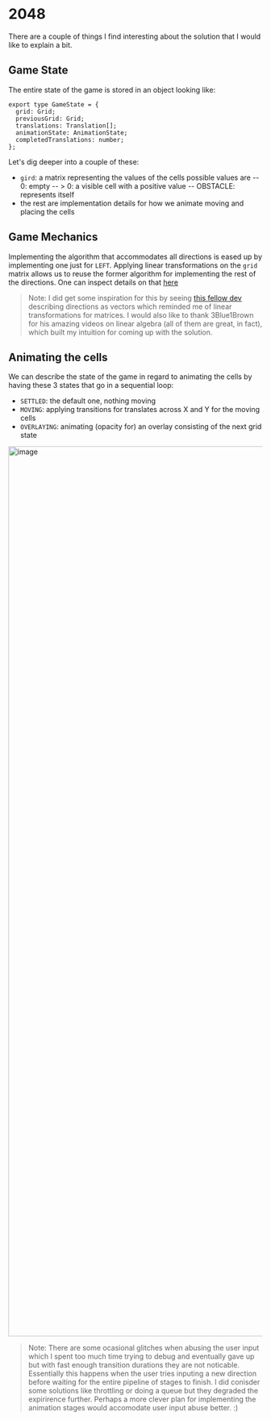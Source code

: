 # 2048

There are a couple of things I find interesting about the solution that I would like to explain a bit.

## Game State

The entire state of the game is stored in an object looking like:

```
export type GameState = {
  grid: Grid;
  previousGrid: Grid;
  translations: Translation[];
  animationState: AnimationState;
  completedTranslations: number;
};
```

Let's dig deeper into a couple of these:

- `gird`: a matrix representing the values of the cells possible values are
  -- 0: empty
  -- > 0: a visible cell with a positive value
  -- OBSTACLE: represents itself
- the rest are implementation details for how we animate moving and placing the cells

## Game Mechanics

Implementing the algorithm that accommodates all directions is eased up by implementing one just for `LEFT`. Applying linear transformations on the `grid` matrix allows us to reuse the former algorithm for implementing the rest of the directions. One can inspect details on that [here](https://github.com/denishristov/2048/blob/ad3a15a6cebeec63edcafafa478d59c5b3c1c94d/src/GameMechanics.ts#L114)

> Note: I did get some inspiration for this by seeing [this fellow dev](https://github.com/gabrielecirulli/2048/blob/fc1ef4fe5a5fcccea7590f3e4c187c75980b353f/js/game_manager.js#L194) describing directions as vectors which reminded me of linear transformations for matrices. I would also like to thank 3Blue1Brown for his amazing videos on linear algebra (all of them are great, in fact), which built my intuition for coming up with the solution.

## Animating the cells

We can describe the state of the game in regard to animating the cells by having these 3 states that go in a sequential loop:

- `SETTLED`: the default one, nothing moving
- `MOVING`: applying transitions for translates across X and Y for the moving cells
- `OVERLAYING`: animating (opacity for) an overlay consisting of the next grid state

<img width="1766" alt="image" src="https://user-images.githubusercontent.com/22468578/198354482-679dad17-1fb2-4f85-ab82-7758ac9e9edb.png">

> Note: There are some ocasional glitches when abusing the user input which I spent too much time trying to debug and eventually gave up but with fast enough transition durations they are not noticable. Essentially this happens when the user tries inputing a new direction before waiting for the entire pipeline of stages to finish. I did conisder some solutions like throttling or doing a queue but they degraded the expirirence further. Perhaps a more clever plan for implementing the animation stages would accomodate user input abuse better. :) 
